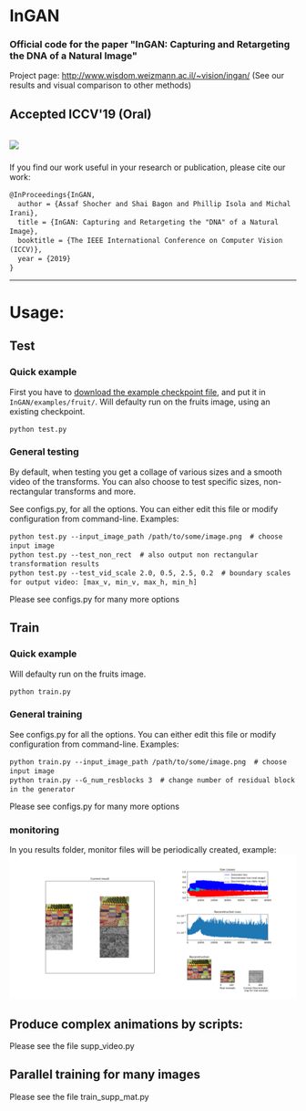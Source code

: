 # InGAN
### Official code for the paper "InGAN: Capturing and Retargeting the DNA of a Natural Image"

Project page: http://www.wisdom.weizmann.ac.il/~vision/ingan/ (See our results and visual comparison to other methods)

**Accepted ICCV'19 (Oral)**
----------
![](/figs/fruits.gif)
----------
If you find our work useful in your research or publication, please cite our work:

```
@InProceedings{InGAN,
  author = {Assaf Shocher and Shai Bagon and Phillip Isola and Michal Irani},
  title = {InGAN: Capturing and Retargeting the "DNA" of a Natural Image},
  booktitle = {The IEEE International Conference on Computer Vision (ICCV)},
  year = {2019}
}
```
----------

# Usage:
## Test
### Quick example
First you have to [download the example checkpoint file](http://www.wisdom.weizmann.ac.il/~vision/ingan/resource/checkpoint_0075000.pth.tar), and put it in ``` InGAN/examples/fruit/ ```.
Will defaulty run on the fruits image, using an existing checkpoint.
```
python test.py
```

### General testing
By default, when testing you get a collage of various sizes and a smooth video of the transforms. You can also choose to test specific sizes, non-rectangular transforms and more.

See configs.py, for all the options. You can either edit this file or modify configuration from command-line.
Examples:
```
python test.py --input_image_path /path/to/some/image.png  # choose input image
python test.py --test_non_rect  # also output non rectangular transformation results
python test.py --test_vid_scale 2.0, 0.5, 2.5, 0.2  # boundary scales for output video: [max_v, min_v, max_h, min_h]
```
Please see configs.py for many more options


## Train
### Quick example
Will defaulty run on the fruits image.
```
python train.py
```
### General training
See configs.py for all the options. You can either edit this file or modify configuration from command-line.
Examples:
```
python train.py --input_image_path /path/to/some/image.png  # choose input image
python train.py --G_num_resblocks 3  # change number of residual block in the generator
```
Please see configs.py for many more options
### monitoring
In you results folder, monitor files will be periodically created, example:
![](/figs/monitor_60000.png)

## Produce complex animations by scripts:  
Please see the file supp_video.py

## Parallel training for many images
Please see the file train_supp_mat.py
